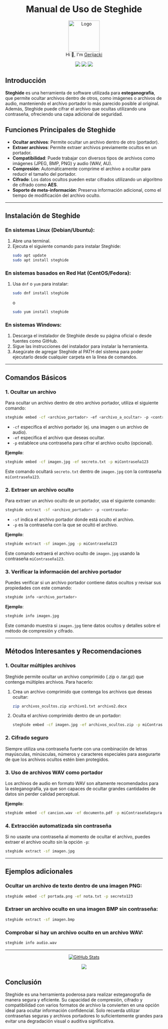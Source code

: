 <h1 align="center">Manual de Uso de Steghide</h1>

<p align="center">
  <img src="https://github.com/Gerijacki.png" width="100" alt="Logo"/><br/>
  Hi 👋, I'm <a href="https://github.com/Gerijacki">Gerijacki</a>
</p>

<p align="center">
  <a href="https://github.com/Gerijacki/steghide/stargazers"><img src="https://img.shields.io/github/stars/Gerijacki/passWifi?colorA=363a4f&colorB=b7bdf8&style=for-the-badge"></a>
  <a href="https://github.com/Gerijacki/steghide/issues"><img src="https://img.shields.io/github/issues/Gerijacki/passWifi?colorA=363a4f&colorB=f5a97f&style=for-the-badge"></a>
  <a href="https://github.com/Gerijacki/steghide/contributors"><img src="https://img.shields.io/github/contributors/Gerijacki/passWifi?colorA=363a4f&colorB=a6da95&style=for-the-badge"></a>
</p>

## Introducción

**Steghide** es una herramienta de software utilizada para **esteganografía**, que permite ocultar archivos dentro de otros, como imágenes o archivos de audio, manteniendo el archivo portador lo más parecido posible al original. Además, Steghide puede cifrar el archivo que ocultas utilizando una contraseña, ofreciendo una capa adicional de seguridad.

## Funciones Principales de Steghide

- **Ocultar archivos**: Permite ocultar un archivo dentro de otro (portador).
- **Extraer archivos**: Permite extraer archivos previamente ocultos en un portador.
- **Compatibilidad**: Puede trabajar con diversos tipos de archivos como imágenes (JPEG, BMP, PNG) y audio (WAV, AU).
- **Compresión**: Automáticamente comprime el archivo a ocultar para reducir el tamaño del portador.
- **Cifrado**: Los datos ocultos pueden estar cifrados utilizando un algoritmo de cifrado como **AES**.
- **Soporte de meta-información**: Preserva información adicional, como el tiempo de modificación del archivo oculto.

---

## Instalación de Steghide

### En sistemas Linux (Debian/Ubuntu):

1. Abre una terminal.
2. Ejecuta el siguiente comando para instalar Steghide:
   ```bash
   sudo apt update
   sudo apt install steghide
   ```

### En sistemas basados en Red Hat (CentOS/Fedora):

1. Usa `dnf` o `yum` para instalar:
   ```bash
   sudo dnf install steghide
   ```
   o
   ```bash
   sudo yum install steghide
   ```

### En sistemas Windows:

1. Descarga el instalador de Steghide desde su página oficial o desde fuentes como GitHub.
2. Sigue las instrucciones del instalador para instalar la herramienta.
3. Asegúrate de agregar Steghide al PATH del sistema para poder ejecutarlo desde cualquier carpeta en la línea de comandos.

---

## Comandos Básicos

### 1. Ocultar un archivo

Para ocultar un archivo dentro de otro archivo portador, utiliza el siguiente comando:

```bash
steghide embed -cf <archivo_portador> -ef <archivo_a_ocultar> -p <contraseña>
```

- `-cf` especifica el archivo portador (ej. una imagen o un archivo de audio).
- `-ef` especifica el archivo que deseas ocultar.
- `-p` establece una contraseña para cifrar el archivo oculto (opcional).

**Ejemplo**:
```bash
steghide embed -cf imagen.jpg -ef secreto.txt -p miContraseña123
```
Este comando ocultará `secreto.txt` dentro de `imagen.jpg` con la contraseña `miContraseña123`.

### 2. Extraer un archivo oculto

Para extraer un archivo oculto de un portador, usa el siguiente comando:

```bash
steghide extract -sf <archivo_portador> -p <contraseña>
```

- `-sf` indica el archivo portador donde está oculto el archivo.
- `-p` es la contraseña con la que se ocultó el archivo.

**Ejemplo**:
```bash
steghide extract -sf imagen.jpg -p miContraseña123
```
Este comando extraerá el archivo oculto de `imagen.jpg` usando la contraseña `miContraseña123`.

### 3. Verificar la información del archivo portador

Puedes verificar si un archivo portador contiene datos ocultos y revisar sus propiedades con este comando:

```bash
steghide info <archivo_portador>
```

**Ejemplo**:
```bash
steghide info imagen.jpg
```

Este comando muestra si `imagen.jpg` tiene datos ocultos y detalles sobre el método de compresión y cifrado.

---

## Métodos Interesantes y Recomendaciones

### 1. Ocultar múltiples archivos

Steghide permite ocultar un archivo comprimido (.zip o .tar.gz) que contenga múltiples archivos. Para hacerlo:

1. Crea un archivo comprimido que contenga los archivos que deseas ocultar:
   ```bash
   zip archivos_ocultos.zip archivo1.txt archivo2.docx
   ```

2. Oculta el archivo comprimido dentro de un portador:
   ```bash
   steghide embed -cf imagen.jpg -ef archivos_ocultos.zip -p miContraseña
   ```

### 2. Cifrado seguro

Siempre utiliza una contraseña fuerte con una combinación de letras mayúsculas, minúsculas, números y caracteres especiales para asegurarte de que los archivos ocultos estén bien protegidos.

### 3. Uso de archivos WAV como portador

Los archivos de audio en formato WAV son altamente recomendados para la esteganografía, ya que son capaces de ocultar grandes cantidades de datos sin perder calidad perceptual.

**Ejemplo**:
```bash
steghide embed -cf cancion.wav -ef documento.pdf -p miContraseñaSegura
```

### 4. Extracción automatizada sin contraseña

Si no usaste una contraseña al momento de ocultar el archivo, puedes extraer el archivo oculto sin la opción `-p`:

```bash
steghide extract -sf imagen.jpg
```

---

## Ejemplos adicionales

### Ocultar un archivo de texto dentro de una imagen PNG:

```bash
steghide embed -cf portada.png -ef nota.txt -p secreto123
```

### Extraer un archivo oculto en una imagen BMP sin contraseña:

```bash
steghide extract -sf imagen.bmp
```

### Comprobar si hay un archivo oculto en un archivo WAV:

```bash
steghide info audio.wav
```

---

<p align="center">
  <a href="https://github.com/Gerijacki">
    <img src="https://github-readme-stats.vercel.app/api?username=Gerijacki&show_icons=true&theme=dark&count_private=true" alt="GitHub Stats" />
  </a>
</p>

<p align="center">
  <img src="https://raw.githubusercontent.com/Trilokia/Trilokia/379277808c61ef204768a61bbc5d25bc7798ccf1/bottom_header.svg" />
</p>

## Conclusión

Steghide es una herramienta poderosa para realizar esteganografía de manera segura y eficiente. Su capacidad de compresión, cifrado y compatibilidad con varios formatos de archivo la convierten en una opción ideal para ocultar información confidencial. Solo recuerda utilizar contraseñas seguras y archivos portadores lo suficientemente grandes para evitar una degradación visual o auditiva significativa.
